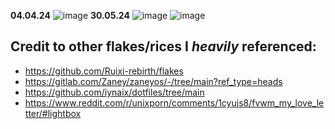 **04.04.24**
![image](https://github.com/dxcently/dxflake/assets/84099299/9e3a3df8-b97d-40c1-b74c-c7a5514d19d7)
**30.05.24**
![image](https://i.imgur.com/KM0IVv1.png)
![image](https://i.imgur.com/xj577PR.png)

## Credit to other flakes/rices I *heavily* referenced:
- https://github.com/Ruixi-rebirth/flakes
- https://gitlab.com/Zaney/zaneyos/-/tree/main?ref_type=heads
- https://github.com/iynaix/dotfiles/tree/main
- https://www.reddit.com/r/unixporn/comments/1cyujs8/fvwm_my_love_letter/#lightbox
